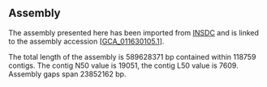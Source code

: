 **Assembly**
--------

The assembly presented here has been imported from [INSDC](http://www.insdc.org) and is linked to the assembly accession [[GCA\_011630105.1](http://www.ebi.ac.uk/ena/data/view/GCA_011630105.1)].

The total length of the assembly is 589628371 bp contained within 118759 contigs.
The contig N50 value is 19051, the contig L50 value is 7609.
Assembly gaps span 23852162 bp.
